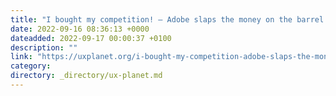 ```yaml
---
title: "I bought my competition! — Adobe slaps the money on the barrel for Figma"
date: 2022-09-16 08:36:13 +0000
dateadded: 2022-09-17 00:00:37 +0100
description: ""
link: "https://uxplanet.org/i-bought-my-competition-adobe-slaps-the-money-on-the-barrel-for-figma-600592d09f8e?source=rss----819cc2aaeee0---4"
category:
directory: _directory/ux-planet.md
---
```

